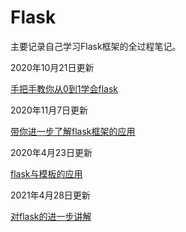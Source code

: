 # Flask
主要记录自己学习Flask框架的全过程笔记。

2020年10月21日更新

[手把手教你从0到1学会flask](https://mp.weixin.qq.com/s/JeGn7nRE1VzGdxm4Js0SeA)

2020年11月7日更新

[带你进一步了解flask框架的应用](https://mp.weixin.qq.com/s/0tqoWjBMrefxcgEGVowAzQ)

2020年4月23日更新

[flask与模板的应用](https://mp.weixin.qq.com/s/ku2I9D72chm5rVS3My0g3Q)

2021年4月28日更新

[对flask的进一步讲解](https://mp.weixin.qq.com/s/1xDn6EUNLK8VAm8roKghgg)